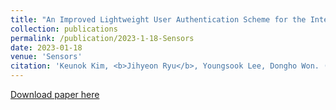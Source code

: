 ```yaml
---
title: "An Improved Lightweight User Authentication Scheme for the Internet of Medical Things"
collection: publications
permalink: /publication/2023-1-18-Sensors
date: 2023-01-18
venue: 'Sensors'
citation: 'Keunok Kim, <b>Jihyeon Ryu</b>, Youngsook Lee, Dongho Won. (2023). "An Improved Lightweight User Authentication Scheme for the Internet of Medical Things"; <i>Sensors</i>. 23(3), 1122.'
---
```


[Download paper here](http://janicejihyeon.github.io/files/2023_sensors1.pdf)
